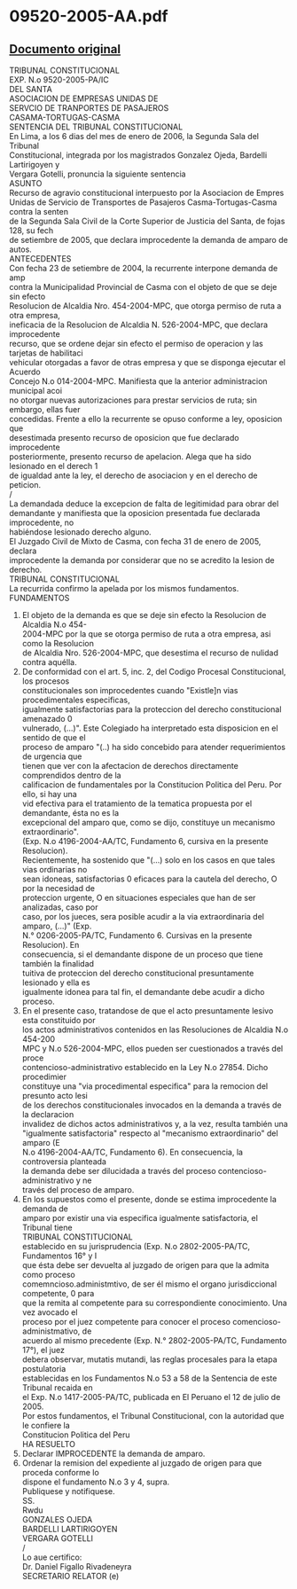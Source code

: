 
09520-2005-AA.pdf
=================
  
[Documento original](https://tc.gob.pe/jurisprudencia/2006/09520-2005-AA.pdf)  
---  
TRIBUNAL CONSTITUCIONAL  
EXP. N.o 9520-2005-PA/IC  
DEL SANTA  
ASOCIACION DE EMPRESAS UNIDAS DE  
SERVCIO DE TRANPORTES DE PASAJEROS  
CASAMA-TORTUGAS-CASMA  
SENTENCIA DEL TRIBUNAL CONSTITUCIONAL  
En Lima, a los 6 dias del mes de enero de 2006, la Segunda Sala del Tribunal  
Constitucional, integrada por los magistrados Gonzalez Ojeda, Bardelli Lartirigoyen y  
Vergara Gotelli, pronuncia la siguiente sentencia  
ASUNTO  
Recurso de agravio constitucional interpuesto por la Asociacion de Empres  
Unidas de Servicio de Transportes de Pasajeros Casma-Tortugas-Casma contra la senten  
de la Segunda Sala Civil de la Corte Superior de Justicia del Santa, de fojas 128, su fech  
de setiembre de 2005, que declara improcedente la demanda de amparo de autos.  
ANTECEDENTES  
Con fecha 23 de setiembre de 2004, la recurrente interpone demanda de amp  
contra la Municipalidad Provincial de Casma con el objeto de que se deje sin efecto  
Resolucion de Alcaldia Nro. 454-2004-MPC, que otorga permiso de ruta a otra empresa,  
ineficacia de la Resolucion de Alcaldia N. 526-2004-MPC, que declara improcedente  
recurso, que se ordene dejar sin efecto el permiso de operacion y las tarjetas de habilitaci  
vehicular otorgadas a favor de otras empresa y que se disponga ejecutar el Acuerdo  
Concejo N.o 014-2004-MPC. Manifiesta que la anterior administracion municipal acoi  
no otorgar nuevas autorizaciones para prestar servicios de ruta; sin embargo, ellas fuer  
concedidas. Frente a ello la recurrente se opuso conforme a ley, oposicion que  
desestimada presento recurso de oposicion que fue declarado improcedente  
posteriormente, presento recurso de apelacion. Alega que ha sido lesionado en el derech 1  
de igualdad ante la ley, el derecho de asociacion y en el derecho de peticion.  
/  
La demandada deduce la excepcion de falta de legitimidad para obrar del  
demandante y manifiesta que la oposicion presentada fue declarada improcedente, no  
habiéndose lesionado derecho alguno.  
El Juzgado Civil de Mixto de Casma, con fecha 31 de enero de 2005, declara  
improcedente la demanda por considerar que no se acredito la lesion de derecho.  
TRIBUNAL CONSTITUCIONAL  
La recurrida confirmo la apelada por los mismos fundamentos.  
FUNDAMENTOS  
1. El objeto de la demanda es que se deje sin efecto la Resolucion de Alcaldia N.o 454-  
2004-MPC por la que se otorga permiso de ruta a otra empresa, asi como la Resolucion  
de Alcaldia Nro. 526-2004-MPC, que desestima el recurso de nulidad contra aquélla.  
2. De conformidad con el art. 5, inc. 2, del Codigo Procesal Constitucional, los procesos  
constitucionales son improcedentes cuando "Existle]n vias procedimentales especificas,  
igualmente satisfactorias para la proteccion del derecho constitucional amenazado 0  
vulnerado, (...)". Este Colegiado ha interpretado esta disposicion en el sentido de que el  
proceso de amparo "(..) ha sido concebido para atender requerimientos de urgencia que  
tienen que ver con la afectacion de derechos directamente comprendidos dentro de la  
calificacion de fundamentales por la Constitucion Politica del Peru. Por ello, si hay una  
vid efectiva para el tratamiento de la tematica propuesta por el demandante, ésta no es la  
excepcional del amparo que, como se dijo, constituye un mecanismo extraordinario".  
(Exp. N.o 4196-2004-AA/TC, Fundamento 6, cursiva en la presente Resolucion).  
Recientemente, ha sostenido que "(...) solo en los casos en que tales vias ordinarias no  
sean idoneas, satisfactorias 0 eficaces para la cautela del derecho, O por la necesidad de  
proteccion urgente, O en situaciones especiales que han de ser analizadas, caso por  
caso, por los jueces, sera posible acudir a la via extraordinaria del amparo, (...)" (Exp.  
N.° 0206-2005-PA/TC, Fundamento 6. Cursivas en la presente Resolucion). En  
consecuencia, si el demandante dispone de un proceso que tiene también la finalidad  
tuitiva de proteccion del derecho constitucional presuntamente lesionado y ella es  
igualmente idonea para tal fin, el demandante debe acudir a dicho proceso.  
3. En el presente caso, tratandose de que el acto presuntamente lesivo esta constituido por  
los actos administrativos contenidos en las Resoluciones de Alcaldia N.o 454-200  
MPC y N.o 526-2004-MPC, ellos pueden ser cuestionados a través del proce  
contencioso-administrativo establecido en la Ley N.o 27854. Dicho procedimier  
constituye una "via procedimental especifica" para la remocion del presunto acto lesi  
de los derechos constitucionales invocados en la demanda a través de la declaracion  
invalidez de dichos actos administrativos y, a la vez, resulta también una  
"igualmente satisfactoria" respecto al "mecanismo extraordinario" del amparo (E  
N.o 4196-2004-AA/TC, Fundamento 6). En consecuencia, la controversia planteada  
la demanda debe ser dilucidada a través del proceso contencioso-administrativo y ne  
través del proceso de amparo.  
4. En los supuestos como el presente, donde se estima improcedente la demanda de  
amparo por existir una via especifica igualmente satisfactoria, el Tribunal tiene  
TRIBUNAL CONSTITUCIONAL  
establecido en su jurisprudencia (Exp. N.o 2802-2005-PA/TC, Fundamentos 16° y I  
que ésta debe ser devuelta al juzgado de origen para que la admita como proceso  
comemncioso.administmtivo, de ser él mismo el organo jurisdiccional competente, 0 para  
que la remita al competente para su correspondiente conocimiento. Una vez avocado el  
proceso por el juez competente para conocer el proceso comencioso-administmativo, de  
acuerdo al mismo precedente (Exp. N.° 2802-2005-PA/TC, Fundamento 17°), el juez  
debera observar, mutatis mutandi, las reglas procesales para la etapa postulatoria  
establecidas en los Fundamentos N.o 53 a 58 de la Sentencia de este Tribunal recaida en  
el Exp. N.o 1417-2005-PA/TC, publicada en El Peruano el 12 de julio de 2005.  
Por estos fundamentos, el Tribunal Constitucional, con la autoridad que le confiere la  
Constitucion Politica del Peru  
HA RESUELTO  
1. Declarar IMPROCEDENTE la demanda de amparo.  
2. Ordenar la remision del expediente al juzgado de origen para que proceda conforme lo  
dispone el fundamento N.o 3 y 4, supra.  
Publiquese y notifiquese.  
SS.  
Rwdu  
GONZALES OJEDA  
BARDELLI LARTIRIGOYEN  
VERGARA GOTELLI  
/  
Lo aue certifico:  
Dr. Daniel Figallo Rivadeneyra  
SECRETARIO RELATOR (e)
